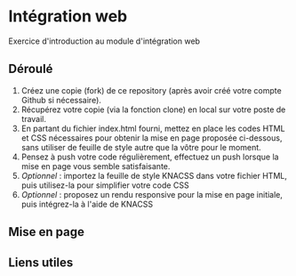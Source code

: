 # Intégration web
Exercice d'introduction au module d'intégration web

## Déroulé
1. Créez une copie (fork) de ce repository (après avoir créé votre compte Github si nécessaire).
2. Récupérez votre copie (via la fonction clone) en local sur votre poste de travail.
3. En partant du fichier index.html fourni, mettez en place les codes HTML et CSS nécessaires pour obtenir la mise en page proposée ci-dessous, sans utiliser de feuille de style autre que la vôtre pour le moment.
4. Pensez à push votre code régulièrement, effectuez un push lorsque la mise en page vous semble satisfaisante.
5. _Optionnel_ : importez la feuille de style KNACSS dans votre fichier HTML, puis utilisez-la pour simplifier votre code CSS
6. _Optionnel_ : proposez un rendu responsive pour la mise en page initiale, puis intégrez-la à l'aide de KNACSS

## Mise en page

## Liens utiles 
